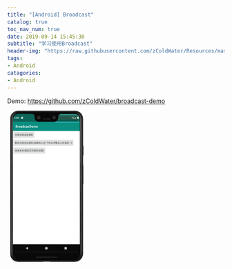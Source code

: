 ```yaml
---
title: "[Android] Broadcast"
catalog: true
toc_nav_num: true
date: 2019-09-14 15:45:30
subtitle: "学习使用Broadcast"
header-img: "https://raw.githubusercontent.com/zColdWater/Resources/master/Images/computer-1245714.jpg"
tags:
- Android
catagories:
- Android
---
```


Demo: https://github.com/zColdWater/broadcast-demo  

<img src="https://raw.githubusercontent.com/zColdWater/Resources/master/Images/broadcast1.png" height="350" />

